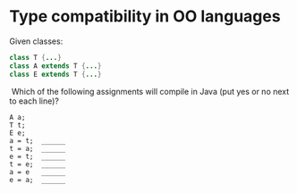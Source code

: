 # Type compatibility in OO languages

Given classes:

```java
class T {...}
class A extends T {...}
class E extends T {...}
```
 Which of the following assignments will compile in Java (put yes or no next to each line)?

```
A a;
T t;
E e;
a = t;	______
t = a;	______
e = t;	______
t = e;	______
a = e	______
e = a;	______
```
